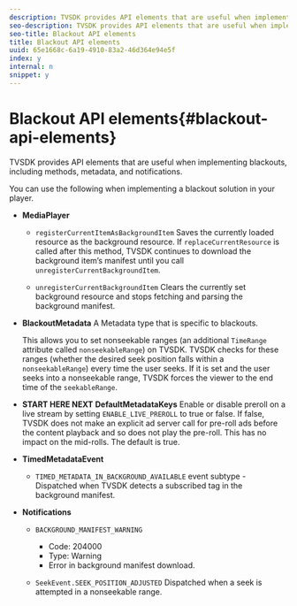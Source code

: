 ```yaml
---
description: TVSDK provides API elements that are useful when implementing blackouts, including methods, metadata, and notifications.
seo-description: TVSDK provides API elements that are useful when implementing blackouts, including methods, metadata, and notifications.
seo-title: Blackout API elements
title: Blackout API elements
uuid: 65e1668c-6a19-4910-83a2-46d364e94e5f
index: y
internal: n
snippet: y
---
```


# Blackout API elements{#blackout-api-elements}

TVSDK provides API elements that are useful when implementing blackouts, including methods, metadata, and notifications.

You can use the following when implementing a blackout solution in your player.

* **MediaPlayer**

    * `registerCurrentItemAsBackgroundItem` Saves the currently loaded resource as the background resource. If `replaceCurrentResource` is called after this method, TVSDK continues to download the background item’s manifest until you call `unregisterCurrentBackgroundItem`. 
    
    * `unregisterCurrentBackgroundItem`  Clears the currently set background resource and stops fetching and parsing the background manifest.

* **BlackoutMetadata** A Metadata type that is specific to blackouts.

  This allows you to set nonseekable ranges (an additional `TimeRange` attribute called `nonseekableRange`) on TVSDK. TVSDK checks for these ranges (whether the desired seek position falls within a `nonseekableRange`) every time the user seeks. If it is set and the user seeks into a nonseekable range, TVSDK forces the viewer to the end time of the `seekableRange`. 

* **START HERE NEXT** **DefaultMetadataKeys** Enable or disable preroll on a live stream by setting `ENABLE_LIVE_PREROLL` to true or false. If false, TVSDK does not make an explicit ad server call for pre-roll ads before the content playback and so does not play the pre-roll. This has no impact on the mid-rolls. The default is true. 

* **TimedMetadataEvent**

    * `TIMED_METADATA_IN_BACKGROUND_AVAILABLE` event subtype - Dispatched when TVSDK detects a subscribed tag in the background manifest.

* **Notifications**

    * `BACKGROUND_MANIFEST_WARNING`

        * Code: 204000 
        * Type: Warning 
        * Error in background manifest download.

    * `SeekEvent.SEEK_POSITION_ADJUSTED` Dispatched when a seek is attempted in a nonseekable range.

